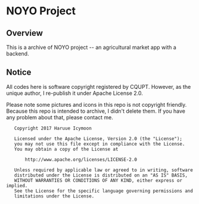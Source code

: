 # NOYO Project

## Overview

This is a archive of NOYO project -- an agricultural market app with a backend.


## Notice

All codes here is software copyright registered by CQUPT. However, as the
unique author, I re-publish it under Apache License 2.0.

Please note some pictures and icons in this repo is not copyright friendly. Because this repo is intended to archive, I didn't delete them. If you have any problem about that, please contact me.


```
   Copyright 2017 Haruue Icymoon

   Licensed under the Apache License, Version 2.0 (the "License");
   you may not use this file except in compliance with the License.
   You may obtain a copy of the License at

       http://www.apache.org/licenses/LICENSE-2.0

   Unless required by applicable law or agreed to in writing, software
   distributed under the License is distributed on an "AS IS" BASIS,
   WITHOUT WARRANTIES OR CONDITIONS OF ANY KIND, either express or implied.
   See the License for the specific language governing permissions and
   limitations under the License.
```


